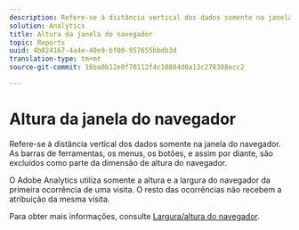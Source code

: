 ```yaml
---
description: Refere-se à distância vertical dos dados somente na janela do navegador. As barras de ferramentas, os menus, os botões, e assim por diante, são excluídos como parte da dimensão de altura do navegador.
solution: Analytics
title: Altura da janela do navegador
topic: Reports
uuid: 4b824167-4a4e-40e9-bf00-957655bbdb3d
translation-type: tm+mt
source-git-commit: 16ba0b12e0f70112f4c10804d0a13c278388ecc2

---
```



# Altura da janela do navegador

Refere-se à distância vertical dos dados somente na janela do navegador. As barras de ferramentas, os menus, os botões, e assim por diante, são excluídos como parte da dimensão de altura do navegador.

O Adobe Analytics utiliza somente a altura e a largura do navegador da primeira ocorrência de uma visita. O resto das ocorrências não recebem a atribuição da mesma visita.

Para obter mais informações, consulte [Largura/altura do navegador](/help/components/c-variables/dimensionslist/browser-width.md).
